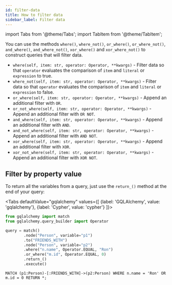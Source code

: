 ```yaml
---
id: filter-data
title: How to filter data
sidebar_label: Filter data
---
```


import Tabs from '@theme/Tabs';
import TabItem from '@theme/TabItem';

You can use the methods `where()`, `where_not()`, `or_where()`,
`or_where_not()`, `and_where()`, `and_where_not()`, `xor_where()` and
`xor_where_not()` to construct queries that will filter data.

- `where(self, item: str, operator: Operator, **kwargs)` - Filter data so that
  `operator` evaluates the comparison of `item` and `literal` or `expression` to true.
- `where_not(self, item: str, operator: Operator, **kwargs)` - Filter data so that
  `operator` evaluates the comparison of `item` and `literal` or `expression` to false.
- `or_where(self, item: str, operator: Operator, **kwargs)` - Append an additional
  filter with `OR`.
- `or_not_where(self, item: str, operator: Operator, **kwargs)` - Append an additional
  filter with `OR NOT`.
- `and_where(self, item: str, operator: Operator, **kwargs)` - Append an additional
  filter with `AND`.
- `and_not_where(self, item: str, operator: Operator, **kwargs)` - Append an additional
  filter with `AND NOT`.
- `xor_where(self, item: str, operator: Operator, **kwargs)` - Append an additional
  filter with `XOR`.
- `xor_not_where(self, item: str, operator: Operator, **kwargs)` - Append an additional
  filter with `XOR NOT`.

## Filter by property value

To return all the variables from a query, just use the `return_()` method at the
end of your query:

<Tabs
  defaultValue="gqlalchemy"
  values={[
    {label: 'GQLAlchemy', value: 'gqlalchemy'},
    {label: 'Cypher', value: 'cypher'}
  ]}>
  <TabItem value="gqlalchemy">

```python
from gqlalchemy import match
from gqlalchemy.query_builder import Operator

query = match()
        .node("Person", variable="p1")
        .to("FRIENDS_WITH")
        .node("Person", variable="p2")
        .where("n.name", Operator.EQUAL, "Ron")
        .or_where("m.id", Operator.EQUAL, 0)
        .return_()
        .execute()
```

  </TabItem>
  <TabItem value="cypher">

```cypher
MATCH (p1:Person)-[:FRIENDS_WITH]->(p2:Person) WHERE n.name = 'Ron' OR m.id = 0 RETURN *;
```

</TabItem>
</Tabs>
